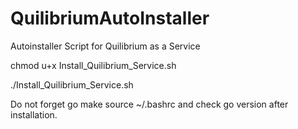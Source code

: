 # QuilibriumAutoInstaller
Autoinstaller Script for Quilibrium as a Service

chmod u+x Install_Quilibrium_Service.sh

./Install_Quilibrium_Service.sh

Do not forget go make source ~/.bashrc and check go version after installation.